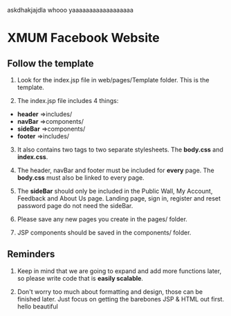 askdhakjajdla whooo yaaaaaaaaaaaaaaaaaa

# XMUM Facebook Website

## Follow the template
1. Look for the index.jsp file in web/pages/Template folder. This is the template.

2. The index.jsp file includes 4 things:
  * **header** =>includes/
  * **navBar** =>components/
  * **sideBar** =>components/
  * **footer** =>includes/

3. It also contains two <link> tags to two separate stylesheets. The **body.css** and **index.css**.

3. The header, navBar and footer must be included for **every** page. The **body.css** must also be linked to every page.

4. The **sideBar** should only be included in the Public Wall, My Account, Feedback and About Us page. Landing page, sign in, register and reset password page do not need the sideBar.

5. Please save any new pages you create in the pages/ folder.

6. JSP components should be saved in the components/ folder.


## Reminders
1. Keep in mind that we are going to expand and add more functions later, so please write code that is **easily scalable**.

2. Don't worry too much about formatting and design, those can be finished later. Just focus on getting the barebones JSP & HTML out first.
hello beautiful
